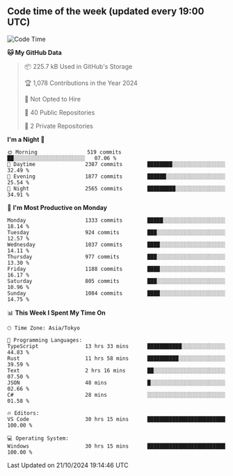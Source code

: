 ## Code time of the week (updated every 19:00 UTC)

<!--START_SECTION:waka-->
![Code Time](http://img.shields.io/badge/Code%20Time-3%2C791%20hrs%2050%20mins-blue)

**🐱 My GitHub Data** 

> 📦 225.7 kB Used in GitHub's Storage 
 > 
> 🏆 1,078 Contributions in the Year 2024
 > 
> 🚫 Not Opted to Hire
 > 
> 📜 40 Public Repositories 
 > 
> 🔑 2 Private Repositories 
 > 
**I'm a Night 🦉** 

```text
🌞 Morning                519 commits         ██░░░░░░░░░░░░░░░░░░░░░░░   07.06 % 
🌆 Daytime                2387 commits        ████████░░░░░░░░░░░░░░░░░   32.49 % 
🌃 Evening                1877 commits        ██████░░░░░░░░░░░░░░░░░░░   25.54 % 
🌙 Night                  2565 commits        █████████░░░░░░░░░░░░░░░░   34.91 % 
```
📅 **I'm Most Productive on Monday** 

```text
Monday                   1333 commits        █████░░░░░░░░░░░░░░░░░░░░   18.14 % 
Tuesday                  924 commits         ███░░░░░░░░░░░░░░░░░░░░░░   12.57 % 
Wednesday                1037 commits        ████░░░░░░░░░░░░░░░░░░░░░   14.11 % 
Thursday                 977 commits         ███░░░░░░░░░░░░░░░░░░░░░░   13.30 % 
Friday                   1188 commits        ████░░░░░░░░░░░░░░░░░░░░░   16.17 % 
Saturday                 805 commits         ███░░░░░░░░░░░░░░░░░░░░░░   10.96 % 
Sunday                   1084 commits        ████░░░░░░░░░░░░░░░░░░░░░   14.75 % 
```


📊 **This Week I Spent My Time On** 

```text
🕑︎ Time Zone: Asia/Tokyo

💬 Programming Languages: 
TypeScript               13 hrs 33 mins      ███████████░░░░░░░░░░░░░░   44.83 % 
Rust                     11 hrs 58 mins      ██████████░░░░░░░░░░░░░░░   39.59 % 
Text                     2 hrs 16 mins       ██░░░░░░░░░░░░░░░░░░░░░░░   07.50 % 
JSON                     48 mins             █░░░░░░░░░░░░░░░░░░░░░░░░   02.66 % 
C#                       28 mins             ░░░░░░░░░░░░░░░░░░░░░░░░░   01.58 % 

🔥 Editors: 
VS Code                  30 hrs 15 mins      █████████████████████████   100.00 % 

💻 Operating System: 
Windows                  30 hrs 15 mins      █████████████████████████   100.00 % 
```


 Last Updated on 21/10/2024 19:14:46 UTC
<!--END_SECTION:waka-->